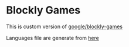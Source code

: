 # Blockly Games
This is custom version of [google/blockly-games](https://github.com/google/blockly-games)

Languages file are generate from [here](https://github.com/hoangvietfreelancer/blockly-games-languages)

